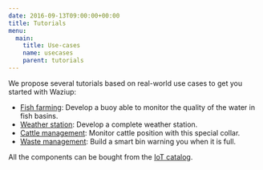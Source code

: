 ```yaml
---
date: 2016-09-13T09:00:00+00:00
title: Tutorials
menu:
  main:
    title: Use-cases
    name: usecases
    parent: tutorials
---
```


We propose several tutorials based on real-world use cases to get you started with Waziup:

- [Fish farming](water): Develop a buoy able to monitor the quality of the water in fish basins.
- [Weather station](weather): Develop a complete weather station.
- [Cattle management](cattle): Monitor cattle position with this special collar.
- [Waste management](waste): Build a smart bin warning you when it is full.

All the components can be bought from the [IoT catalog](https://www.iot-catalogue.com/usecases).

